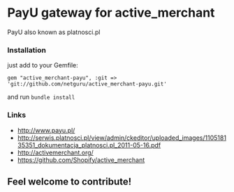 # PayU gateway for active_merchant
PayU also known as platnosci.pl

### Installation
just add to your Gemfile:

```
gem "active_merchant-payu", :git => 'git://github.com/netguru/active_merchant-payu.git'
```

and run `bundle install`

### Links
* http://www.payu.pl/
* http://serwis.platnosci.pl/view/admin/ckeditor/uploaded_images/110518135351_dokumentacja_platnosci.pl_2011-05-16.pdf
* http://activemerchant.org/
* https://github.com/Shopify/active_merchant

## Feel welcome to contribute!
